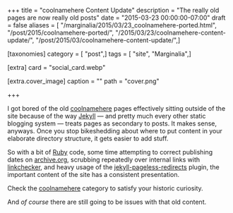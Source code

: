 +++
title = "coolnamehere Content Update"
description = "The really old pages are now really old posts"
date = "2015-03-23 00:00:00-07:00"
draft = false
aliases = [ "/marginalia/2015/03/23_coolnamehere-ported.html", "/post/2015/coolnamehere-ported/", "/2015/03/23/coolnamehere-content-update/", "/post/2015/03/coolnamehere-content-update/",]

[taxonomies]
category = [ "post",]
tags = [ "site", "Marginalia",]

[extra]
card = "social_card.webp"

[extra.cover_image]
caption = ""
path = "cover.png"

+++

I got bored of the old [coolnamehere](/categories/coolnamehere/) pages
effectively sitting outside of the site because of the way
[Jekyll](http://jekyllrb.com) — and pretty much every other static
blogging system — treats pages as secondary to posts. It makes sense,
anyways. Once you stop bikeshedding about where to put content in your
elaborate directory structure, it gets easier to add stuff.

So with a bit of [Ruby](/tags/ruby/) code, some time attempting to
correct publishing dates on [archive.org](http://archive.org), scrubbing
repeatedly over internal links with
[linkchecker](http://wummel.github.io/linkchecker/), and heavy usage of
the
[jekyll-pageless-redirects](https://github.com/nquinlan/jekyll-pageless-redirects)
plugin, the important content of the site has a consistent presentation.

Check the [coolnamehere](/categories/coolnamehere/) category to satisfy
your historic curiosity.

And *of course* there are still going to be issues with that old
content.